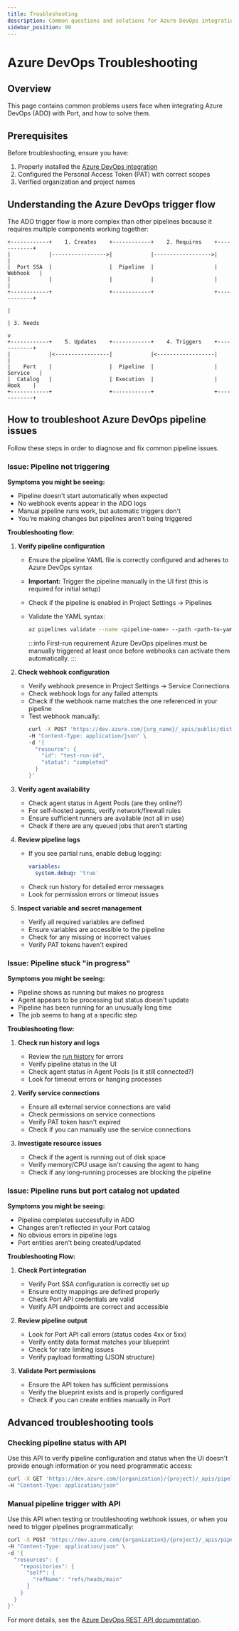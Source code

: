 ```yaml
---
title: Troubleshooting
description: Common questions and solutions for Azure DevOps integration and pipelines in Port.
sidebar_position: 99
---
```


# Azure DevOps Troubleshooting


## Overview
This page contains common problems users face when integrating Azure DevOps (ADO) with Port, and how to solve them.


## Prerequisites
Before troubleshooting, ensure you have:
1. Properly installed the [Azure DevOps integration](/build-your-software-catalog/sync-data-to-catalog/git/azure-devops/installation)
2. Configured the Personal Access Token (PAT) with correct scopes
3. Verified organization and project names

## Understanding the Azure DevOps trigger flow

The ADO trigger flow is more complex than other pipelines because it requires multiple components working together:

```
+------------+    1. Creates    +------------+    2. Requires    +------------+
|            |----------------->|            |------------------>|            |
|  Port SSA  |                  |  Pipeline  |                   |  Webhook   |
|            |                  |            |                   |            |
+------------+                  +------------+                   +------------+
                                                                      |
                                                                      | 3. Needs
                                                                      v
+------------+    5. Updates    +------------+    4. Triggers    +------------+
|            |<-----------------|            |<------------------|            |
|    Port    |                  |  Pipeline  |                   |  Service   |
|  Catalog   |                  | Execution  |                   |    Hook    |
+------------+                  +------------+                   +------------+
```


## How to troubleshoot Azure DevOps pipeline issues

Follow these steps in order to diagnose and fix common pipeline issues.

### Issue: Pipeline not triggering

**Symptoms you might be seeing:**
- Pipeline doesn't start automatically when expected
- No webhook events appear in the ADO logs
- Manual pipeline runs work, but automatic triggers don't
- You're making changes but pipelines aren't being triggered

**Troubleshooting flow:**

1. **Verify pipeline configuration**
   - Ensure the pipeline YAML file is correctly configured and adheres to Azure DevOps syntax
   - **Important:** Trigger the pipeline manually in the UI first (this is required for initial setup)
   - Check if the pipeline is enabled in Project Settings → Pipelines
   - Validate the YAML syntax:
     ```bash
     az pipelines validate --name <pipeline-name> --path <path-to-yaml>
     ```

      :::info First-run requirement
      Azure DevOps pipelines must be manually triggered at least once before webhooks can activate them automatically.
      :::

2. **Check webhook configuration**
   - Verify webhook presence in Project Settings → Service Connections
   - Check webhook logs for any failed attempts
   - Check if the webhook name matches the one referenced in your pipeline
   - Test webhook manually:
     ```bash
     curl -X POST 'https://dev.azure.com/{org_name}/_apis/public/distributedtask/webhooks/{webhook_name}?api-version=6.0-preview' \
     -H "Content-Type: application/json" \
     -d '{
       "resource": {
         "id": "test-run-id",
         "status": "completed"
       }
     }'
     ```

3. **Verify agent availability**
   - Check agent status in Agent Pools (are they online?)
   - For self-hosted agents, verify network/firewall rules
   - Ensure sufficient runners are available (not all in use)
   - Check if there are any queued jobs that aren't starting

4. **Review pipeline logs**
   - If you see partial runs, enable debug logging:
     ```yaml
     variables:
       system.debug: 'true'
     ```
   - Check run history for detailed error messages
   - Look for permission errors or timeout issues

5. **Inspect variable and secret management**
   - Verify all required variables are defined
   - Ensure variables are accessible to the pipeline
   - Check for any missing or incorrect values
   - Verify PAT tokens haven't expired

### Issue: Pipeline stuck "in progress"

**Symptoms you might be seeing:**
- Pipeline shows as running but makes no progress
- Agent appears to be processing but status doesn't update
- Pipeline has been running for an unusually long time
- The job seems to hang at a specific step

**Troubleshooting flow:**

1. **Check run history and logs**
   - Review the [run history](https://dev.azure.com/) for errors
   - Verify pipeline status in the UI
   - Check agent status in Agent Pools (is it still connected?)
   - Look for timeout errors or hanging processes

2. **Verify service connections**
   - Ensure all external service connections are valid
   - Check permissions on service connections
   - Verify PAT token hasn't expired
   - Check if you can manually use the service connections

3. **Investigate resource issues**
   - Check if the agent is running out of disk space
   - Verify memory/CPU usage isn't causing the agent to hang
   - Check if any long-running processes are blocking the pipeline

### Issue: Pipeline runs but port catalog not updated

**Symptoms you might be seeing:**
- Pipeline completes successfully in ADO
- Changes aren't reflected in your Port catalog
- No obvious errors in pipeline logs
- Port entities aren't being created/updated

**Troubleshooting Flow:**

1. **Check Port integration**
   - Verify Port SSA configuration is correctly set up
   - Ensure entity mappings are defined properly
   - Check Port API credentials are valid
   - Verify API endpoints are correct and accessible

2. **Review pipeline output**
   - Look for Port API call errors (status codes 4xx or 5xx)
   - Verify entity data format matches your blueprint
   - Check for rate limiting issues
   - Verify payload formatting (JSON structure)

3. **Validate Port permissions**
   - Ensure the API token has sufficient permissions
   - Verify the blueprint exists and is properly configured
   - Check if you can create entities manually in Port

## Advanced troubleshooting tools

### Checking pipeline status with API
Use this API to verify pipeline configuration and status when the UI doesn't provide enough information or you need programmatic access:

```bash
curl -X GET 'https://dev.azure.com/{organization}/{project}/_apis/pipelines/{pipelineId}?api-version=7.1-preview.1' \
-H "Content-Type: application/json"
```

### Manual pipeline trigger with API
Use this API when testing or troubleshooting webhook issues, or when you need to trigger pipelines programmatically:

```bash
curl -X POST 'https://dev.azure.com/{organization}/{project}/_apis/pipelines/{pipelineId}/runs?api-version=7.1-preview.1' \
-H "Content-Type: application/json" \
-d '{
  "resources": {
    "repositories": {
      "self": {
        "refName": "refs/heads/main"
      }
    }
  }
}'
```

For more details, see the [Azure DevOps REST API documentation](https://learn.microsoft.com/en-us/rest/api/azure/devops/pipelines/pipelines?view=azure-devops-rest-7.1).


